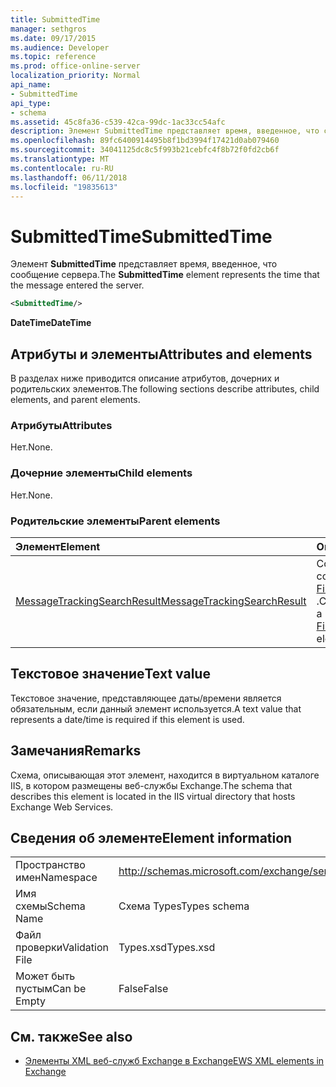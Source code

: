 ```yaml
---
title: SubmittedTime
manager: sethgros
ms.date: 09/17/2015
ms.audience: Developer
ms.topic: reference
ms.prod: office-online-server
localization_priority: Normal
api_name:
- SubmittedTime
api_type:
- schema
ms.assetid: 45c8fa36-c539-42ca-99dc-1ac33cc54afc
description: Элемент SubmittedTime представляет время, введенное, что сообщение сервера.
ms.openlocfilehash: 89fc6400914495b8f1bd3994f17421d0ab079460
ms.sourcegitcommit: 34041125dc8c5f993b21cebfc4f8b72f0fd2cb6f
ms.translationtype: MT
ms.contentlocale: ru-RU
ms.lasthandoff: 06/11/2018
ms.locfileid: "19835613"
---
```

# <a name="submittedtime"></a><span data-ttu-id="d3372-103">SubmittedTime</span><span class="sxs-lookup"><span data-stu-id="d3372-103">SubmittedTime</span></span>

<span data-ttu-id="d3372-104">Элемент **SubmittedTime** представляет время, введенное, что сообщение сервера.</span><span class="sxs-lookup"><span data-stu-id="d3372-104">The **SubmittedTime** element represents the time that the message entered the server.</span></span> 
  
```XML
<SubmittedTime/>
```

 <span data-ttu-id="d3372-105">**DateTime**</span><span class="sxs-lookup"><span data-stu-id="d3372-105">**DateTime**</span></span>
## <a name="attributes-and-elements"></a><span data-ttu-id="d3372-106">Атрибуты и элементы</span><span class="sxs-lookup"><span data-stu-id="d3372-106">Attributes and elements</span></span>

<span data-ttu-id="d3372-107">В разделах ниже приводится описание атрибутов, дочерних и родительских элементов.</span><span class="sxs-lookup"><span data-stu-id="d3372-107">The following sections describe attributes, child elements, and parent elements.</span></span>
  
### <a name="attributes"></a><span data-ttu-id="d3372-108">Атрибуты</span><span class="sxs-lookup"><span data-stu-id="d3372-108">Attributes</span></span>

<span data-ttu-id="d3372-109">Нет.</span><span class="sxs-lookup"><span data-stu-id="d3372-109">None.</span></span>
  
### <a name="child-elements"></a><span data-ttu-id="d3372-110">Дочерние элементы</span><span class="sxs-lookup"><span data-stu-id="d3372-110">Child elements</span></span>

<span data-ttu-id="d3372-111">Нет.</span><span class="sxs-lookup"><span data-stu-id="d3372-111">None.</span></span>
  
### <a name="parent-elements"></a><span data-ttu-id="d3372-112">Родительские элементы</span><span class="sxs-lookup"><span data-stu-id="d3372-112">Parent elements</span></span>

|<span data-ttu-id="d3372-113">**Элемент**</span><span class="sxs-lookup"><span data-stu-id="d3372-113">**Element**</span></span>|<span data-ttu-id="d3372-114">**Описание**</span><span class="sxs-lookup"><span data-stu-id="d3372-114">**Description**</span></span>|
|:-----|:-----|
|[<span data-ttu-id="d3372-115">MessageTrackingSearchResult</span><span class="sxs-lookup"><span data-stu-id="d3372-115">MessageTrackingSearchResult</span></span>](messagetrackingsearchresult.md) <br/> |<span data-ttu-id="d3372-116">Содержит результат одного сообщения для элемента [FindMessageTrackingReportResponse](findmessagetrackingreportresponse.md) .</span><span class="sxs-lookup"><span data-stu-id="d3372-116">Contains a single message result for a [FindMessageTrackingReportResponse](findmessagetrackingreportresponse.md) element.</span></span>  <br/> |
   
## <a name="text-value"></a><span data-ttu-id="d3372-117">Текстовое значение</span><span class="sxs-lookup"><span data-stu-id="d3372-117">Text value</span></span>

 <span data-ttu-id="d3372-118">Текстовое значение, представляющее даты/времени является обязательным, если данный элемент используется.</span><span class="sxs-lookup"><span data-stu-id="d3372-118">A text value that represents a date/time is required if this element is used.</span></span> 
  
## <a name="remarks"></a><span data-ttu-id="d3372-119">Замечания</span><span class="sxs-lookup"><span data-stu-id="d3372-119">Remarks</span></span>

<span data-ttu-id="d3372-120">Схема, описывающая этот элемент, находится в виртуальном каталоге IIS, в котором размещены веб-службы Exchange.</span><span class="sxs-lookup"><span data-stu-id="d3372-120">The schema that describes this element is located in the IIS virtual directory that hosts Exchange Web Services.</span></span>
  
## <a name="element-information"></a><span data-ttu-id="d3372-121">Сведения об элементе</span><span class="sxs-lookup"><span data-stu-id="d3372-121">Element information</span></span>

|||
|:-----|:-----|
|<span data-ttu-id="d3372-122">Пространство имен</span><span class="sxs-lookup"><span data-stu-id="d3372-122">Namespace</span></span>  <br/> |http://schemas.microsoft.com/exchange/services/2006/types  <br/> |
|<span data-ttu-id="d3372-123">Имя схемы</span><span class="sxs-lookup"><span data-stu-id="d3372-123">Schema Name</span></span>  <br/> |<span data-ttu-id="d3372-124">Схема Types</span><span class="sxs-lookup"><span data-stu-id="d3372-124">Types schema</span></span>  <br/> |
|<span data-ttu-id="d3372-125">Файл проверки</span><span class="sxs-lookup"><span data-stu-id="d3372-125">Validation File</span></span>  <br/> |<span data-ttu-id="d3372-126">Types.xsd</span><span class="sxs-lookup"><span data-stu-id="d3372-126">Types.xsd</span></span>  <br/> |
|<span data-ttu-id="d3372-127">Может быть пустым</span><span class="sxs-lookup"><span data-stu-id="d3372-127">Can be Empty</span></span>  <br/> |<span data-ttu-id="d3372-128">False</span><span class="sxs-lookup"><span data-stu-id="d3372-128">False</span></span>  <br/> |
   
## <a name="see-also"></a><span data-ttu-id="d3372-129">См. также</span><span class="sxs-lookup"><span data-stu-id="d3372-129">See also</span></span>



- [<span data-ttu-id="d3372-130">Элементы XML веб-служб Exchange в Exchange</span><span class="sxs-lookup"><span data-stu-id="d3372-130">EWS XML elements in Exchange</span></span>](ews-xml-elements-in-exchange.md)

